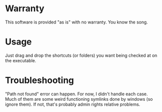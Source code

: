 # Warranty

This software is provided "as is" with no warranty. You know the song.



# Usage

Just drag and drop the shortcuts (or folders) you want being checked at on the executable.



# Troubleshooting

"Path not found" error can happen. For now, I didn't handle each case.
Much of them are some weird functioning symlinks done by windows (so ignore them). If not, that's probably admin rights relative problems.